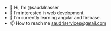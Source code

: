 - 👋 Hi, I’m @saudalnasser
- 👀 I’m interested in web development.
- 🌱 I’m currently learning angular and firebase.
- 📫 How to reach me saud4services@gmail.com

<!---
SAUDPA/SAUDPA is a ✨ special ✨ repository because its `README.md` (this file) appears on your GitHub profile.
You can click the Preview link to take a look at your changes.
--->
